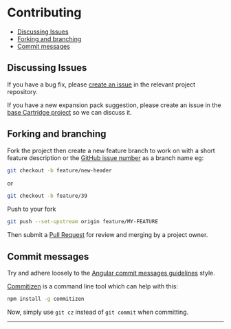 # Contributing

- [Discussing Issues](#discussing-issues)
- [Forking and branching](#forking-and-branching)
- [Commit messages](#commit-messages)

## Discussing Issues
If you have a bug fix, please [create an issue][new-issue-url] in the relevant project repository.

If you have a new expansion pack suggestion, please create an issue in the [base Cartridge project](https://github.com/cartridge/cartridge) so we can discuss it.

## Forking and branching
Fork the project then create a new feature branch to work on with a short feature description or the [GitHub issue number][issues-url] as a branch name eg:
```sh
git checkout -b feature/new-header
```

or

```sh
git checkout -b feature/39
```

Push to your fork
```sh
git push --set-upstream origin feature/MY-FEATURE
```

Then submit a [Pull Request][pr-url] for review and merging by a project owner.

## Commit messages
Try and adhere loosely to the [Angular commit messages guidelines](https://github.com/angular/angular.js/blob/master/CONTRIBUTING.md#-git-commit-guidelines) style.

[Commitizen](https://github.com/commitizen/cz-cli) is a command line tool which can help with this:
```sh
npm install -g commitizen
```
Now, simply use `git cz` instead of `git commit` when committing.

---


[//]: # (Update the variables below with the project name to update the links above)

[issues-url]: https://github.com/cartridge/cartridge/issues
[new-issue-url]: https://github.com/cartridge/cartridge/issues/new
[pr-url]: https://github.com/cartridge/cartridge/compare
